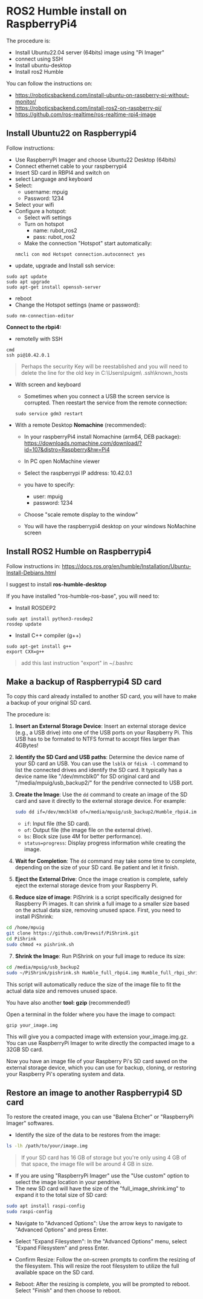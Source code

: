 # **ROS2 Humble install on RaspberryPi4**

The procedure is:
- Install Ubuntu22.04 server (64bits) image using "Pi Imager"
- connect using SSH
- Install ubuntu-desktop
- Install ros2 Humble

You can follow the instructions on:
- https://roboticsbackend.com/install-ubuntu-on-raspberry-pi-without-monitor/
- https://roboticsbackend.com/install-ros2-on-raspberry-pi/
- https://github.com/ros-realtime/ros-realtime-rpi4-image

## **Install Ubuntu22 on Raspberrypi4**

Follow instructions:
- Use RaspberryPi Imager and choose Ubuntu22 Desktop (64bits)
- Connect ethernet cable to your raspberrypi4
- Insert SD card in RBPI4 and switch on
- select Language and keyboard 
- Select:
    - username: mpuig
    - Password: 1234
- Select your wifi
- Configure a hotspot:
    - Select wifi settings
    - Turn on hotspot
        - name: rubot_ros2
        - pass: rubot_ros2
    - Make the connection "Hotspot" start automatically:
    ```shell
    nmcli con mod Hotspot connection.autoconnect yes
    ```
- update, upgrade and Install ssh service:
```shell
sudo apt update
sudo apt upgrade
sudo apt-get install openssh-server
```
- reboot
- Change the Hotspot settings (name or password):
```shell
sudo nm-connection-editor
```

**Connect to the rbpi4:**
- remotelly with SSH
```shell
cmd
ssh pi@10.42.0.1
```
> Perhaps the security Key will be reestablished and you will need to delete the line for the old key in C:\Users\puigm\ .ssh\known_hosts
- With screen and keyboard

    - Sometimes when you connect a USB the screen service is corrupted. Then reestart the service from the remote connection:
    ```shell
    sudo service gdm3 restart
    ```
- With a remote Desktop **Nomachine** (recommended):
    - In your raspberryPi4 install Nomachine (arm64, DEB package): https://downloads.nomachine.com/download/?id=107&distro=Raspberry&hw=Pi4

    - In PC open NoMachine viewer
    - Select the raspberrypi IP address: 10.42.0.1
    - you have to specify:
        - user: mpuig
        - password: 1234
    - Choose "scale remote display to the window"
    - You will have the raspberrypi4 desktop on your windows NoMachine screen

## **Install ROS2 Humble on Raspberrypi4**

Follow instructions in: https://docs.ros.org/en/humble/Installation/Ubuntu-Install-Debians.html

I suggest to install **ros-humble-desktop**

If you have installed "ros-humble-ros-base", you will need to:
- Install ROSDEP2
```shell
sudo apt install python3-rosdep2
rosdep update
```
- Install C++ compiler (g++)
```shell
sudo apt-get install g++
export CXX=g++
```
> add this last instruction "export" in ~/.bashrc

## **Make a backup of Raspberrypi4 SD card**

To copy this card already installed to another SD card, you will have to make a backup of your original SD card.

The procedure is:

1. **Insert an External Storage Device**: Insert an external storage device (e.g., a USB drive) into one of the USB ports on your Raspberry Pi. This USB has to be formated to NTFS format to accept files larger than 4GBytes!

2. **Identify the SD Card and USB paths**: Determine the device name of your SD card an USB. You can use the `lsblk` or `fdisk -l` command to list the connected drives and identify the SD card. It typically has a device name like "/dev/mmcblk0" for SD original card and "/media/mpuig/usb_backup2/" for the pendrive connected to USB port.

3. **Create the Image**: Use the `dd` command to create an image of the SD card and save it directly to the external storage device. For example:

   ```bash
   sudo dd if=/dev/mmcblk0 of=/media/mpuig/usb_backup2/Humble_rbpi4.img bs=4M status=progress
   ```

   - `if`: Input file (the SD card).
   - `of`: Output file (the image file on the external drive).
   - `bs`: Block size (use 4M for better performance).
   - `status=progress`: Display progress information while creating the image.

4. **Wait for Completion**: The `dd` command may take some time to complete, depending on the size of your SD card. Be patient and let it finish.

5. **Eject the External Drive**: Once the image creation is complete, safely eject the external storage device from your Raspberry Pi.

6. **Reduce size of image**: PiShrink is a script specifically designed for Raspberry Pi images. It can shrink a full image to a smaller size based on the actual data size, removing unused space. First, you need to install PiShrink:

```bash
cd /home/mpuig
git clone https://github.com/Drewsif/PiShrink.git
cd PiShrink
sudo chmod +x pishrink.sh
```
7. **Shrink the Image**: Run PiShrink on your full image to reduce its size:

```bash
cd /media/mpuig/usb_backup2
sudo ~/PiShrink/pishrink.sh Humble_full_rbpi4.img Humble_full_rbpi_shrink.img
```
This script will automatically reduce the size of the image file to fit the actual data size and removes unused space.

You have also another **tool: gzip** (recommended!)

Open a terminal in the folder where you have the image to compact:
```shell
gzip your_image.img
```
This will give you a compacted image with extension your_image.img.gz. You can use RaspberryPi Imager to write directly the compacted image to a 32GB SD card.

Now you have an image file of your Raspberry Pi's SD card saved on the external storage device, which you can use for backup, cloning, or restoring your Raspberry Pi's operating system and data.

## **Restore an image to another Raspberrypi4 SD card**

To restore the created image, you can use "Balena Etcher" or "RaspberryPi Imager" softwares.
- Identify the size of the data to be restores from the image:
```bash
ls -lh /path/to/your/image.img
```
> If your SD card has 16 GB of storage but you're only using 4 GB of that space, the image file will be around 4 GB in size.
- If you are using "RaspberryPi Imager" use the "Use custom" option to select the image location in your pendrive.
- The new SD card will have the size of the "full_image_shrink.img" to expand it to the total size of SD card:
```bash
sudo apt install raspi-config
sudo raspi-config
```
- Navigate to "Advanced Options": Use the arrow keys to navigate to "Advanced Options" and press Enter.

- Select "Expand Filesystem": In the "Advanced Options" menu, select "Expand Filesystem" and press Enter.

- Confirm Resize: Follow the on-screen prompts to confirm the resizing of the filesystem. This will resize the root filesystem to utilize the full available space on the SD card.

- Reboot: After the resizing is complete, you will be prompted to reboot. Select "Finish" and then choose to reboot.